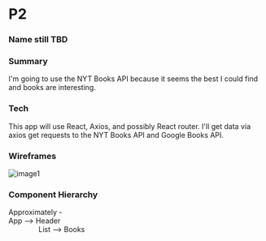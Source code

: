 # P2

### Name still TBD

### Summary
I'm going to use the NYT Books API because it seems the best I could find and books are interesting.

### Tech
This app will use React, Axios, and possibly React router. I'll get data via axios get requests to the NYT Books API and Google Books API.

### Wireframes
![image1](https://user-images.githubusercontent.com/47397924/56440892-fb3b9000-62b8-11e9-9bfe-552b1d6a3ebc.jpeg)

### Component Hierarchy
Approximately - <br />
App --> Header<br />
&nbsp;&nbsp;&nbsp;&nbsp;&nbsp;&nbsp;&nbsp;&nbsp;&nbsp;&nbsp;&nbsp;&nbsp;&nbsp;&nbsp;&nbsp;List --> Books
